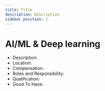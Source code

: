 ```yaml
---
title: Title
description: Description
sidebar_position: 1
---
```


<!-- @format -->

# AI/ML & Deep learning

- Description:
- Location:
- Compensation:
- Roles and Responsibility:
- Qualification:
- Good To Have:
